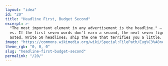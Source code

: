 ```yaml
---
layout: "idea"
id: "20"
title: "Headline First, Budget Second"
excerpt: >-
  "The most important element in any advertisement is the headline." — John Capl
  es. If the first seven words don't earn a second, the next seven figures are w
  asted. Write 50 headlines; ship the one that terrifies you a little.
image: "https://commons.wikimedia.org/wiki/Special:FilePath/Eug%C3%A8ne_Delacroix_-_La_libert%C3%A9_guidant_le_peuple-2.jpg"
theme_rgb: "0, 0, 0"
slug: "headline-first-budget-second"
permalink: "/20/"
---
```

<!-- TODO: Paste the full body content for this idea here. -->
